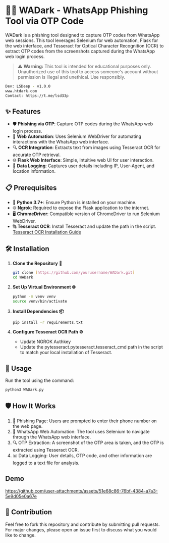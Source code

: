# 🕵️‍♂️ WADark - WhatsApp Phishing Tool via OTP Code

WADark is a phishing tool designed to capture OTP codes from WhatsApp web sessions. This tool leverages Selenium for web automation, Flask for the web interface, and Tesseract for Optical Character Recognition (OCR) to extract OTP codes from the screenshots captured during the WhatsApp web login process.

> ⚠️ **Warning:** This tool is intended for educational purposes only. Unauthorized use of this tool to access someone's account without permission is illegal and unethical. Use responsibly.

```bash
Dev: LSDeep - v1.0.0
www.htdark.com
Contact: https://t.me/lsd33p
```
## ✨ Features

- 🛡️ **Phishing via OTP**: Capture OTP codes during the WhatsApp web login process.
- 🤖 **Web Automation**: Uses Selenium WebDriver for automating interactions with the WhatsApp web interface.
- 🔍 **OCR Integration**: Extracts text from images using Tesseract OCR for accurate OTP retrieval.
- 🌐 **Flask Web Interface**: Simple, intuitive web UI for user interaction.
- 📝 **Data Logging**: Captures user details including IP, User-Agent, and location information.

## 📋 Prerequisites

- 🐍 **Python 3.7+**: Ensure Python is installed on your machine.
- 🌐 **Ngrok**: Required to expose the Flask application to the internet.
- 🖥️ **ChromeDriver**: Compatible version of ChromeDriver to run Selenium WebDriver.
- 🔠 **Tesseract OCR**: Install Tesseract and update the path in the script. [Tesseract OCR Installation Guide](https://github.com/UB-Mannheim/tesseract/wiki)

## 🛠️ Installation

1. **Clone the Repository** 📂
   ```bash
   git clone [https://github.com/yourusername/WADark.git]
   cd WADark
   ```
   
2. **Set Up Virtual Environment 🌐**
   ```bash
   python -m venv venv
   source venv/bin/activate
   ```

3. **Install Dependencies 📦**
   ```bash
   pip install -r requirements.txt
   ```
   
4. **Configure Tesseract OCR Path ⚙️**
   - Update NGROK Authkey
   - Update the pytesseract.pytesseract.tesseract_cmd path in the script to match your local installation of Tesseract.

## 🚀 Usage
Run the tool using the command:
   ```bash
   python3 WADark.py
   ```

## 🛡️ How It Works

1. 📝 Phishing Page: Users are prompted to enter their phone number on the web page.
2. 🤖 WhatsApp Web Automation: The tool uses Selenium to navigate through the WhatsApp web interface.
3. 🔍 OTP Extraction: A screenshot of the OTP area is taken, and the OTP is extracted using Tesseract OCR.
4. 📊 Data Logging: User details, OTP code, and other information are logged to a text file for analysis.

## Demo
https://github.com/user-attachments/assets/51e68c86-76bf-4384-a7a3-5e9d05e0a67e

## 🤝 Contribution
Feel free to fork this repository and contribute by submitting pull requests. For major changes, please open an issue first to discuss what you would like to change.

